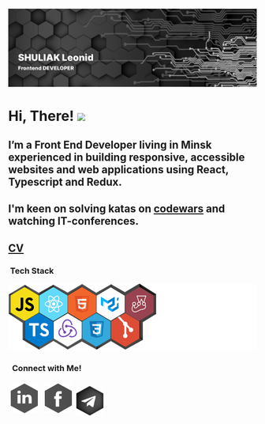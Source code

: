

![Shuliak Leonid](https://github.com/shuliakleonid/rsschool-cv/blob/master/Name.png "Shuliak Leonid")

#  Hi, There!  <img src="https://media.giphy.com/media/hvRJCLFzcasrR4ia7z/giphy.gif" width="50px">


 
## I’m a Front End Developer living in Minsk experienced in building responsive, accessible websites and web applications using React, Typescript and Redux.
## I'm keen on solving katas on  [codewars](https://www.codewars.com/users/zeleny) and watching IT-conferences. 

## [CV](https://github.com/shuliakleonid/rsschool-cv/blob/master/Leonid_Shuliak%20Frontend_Developer.pdf)
<!---
## [Portfolio](https://shuliakleonid.github.io/Portfolio/)
- 👀 I’m interested in ...
- 🌱 I’m currently learning ...
- 💞️ I’m looking to collaborate on ...
- 📫 How to reach me ...
-  ## My website [Portfolio](https://shuliakleonid.github.io/Portfolio/)
### 🛠 &nbsp;Tech Stack
![Skill](https://github.com/shuliakleonid/rsschool-cv/blob/master/skills.png  "Skill")

shuliakleonid/shuliakleonid is a ✨ special ✨ repository because its `README.md` (this file) appears on your GitHub profile.
You can click the Preview link to take a look at your changes.
--->

### &nbsp;Tech Stack
<img src="https://github.com/shuliakleonid/rsschool-cv/blob/master/skills.png" alt="Skills" width='540' height='135'>

### &nbsp; Connect with Me!


<p align="start">
	<a href="https://www.linkedin.com/in/leonid-shuliak/"><img alt="linkedin" width='55' height='60' style="padding:5px" src="https://github.com/shuliakleonid/rsschool-cv/blob/master/in.png"/></a>
	<a href="https://www.facebook.com/100007344315102"><img alt="facebook" width='55' height='60' style="padding:5px" src="https://github.com/shuliakleonid/rsschool-cv/blob/master/face.png"/></a>
	<a href="https://t.me/leonid_shuliak"><img src="https://github.com/shuliakleonid/rsschool-cv/blob/master/teleg.png" alt="Telegram" width='55' height='60'/></a>
</p>
